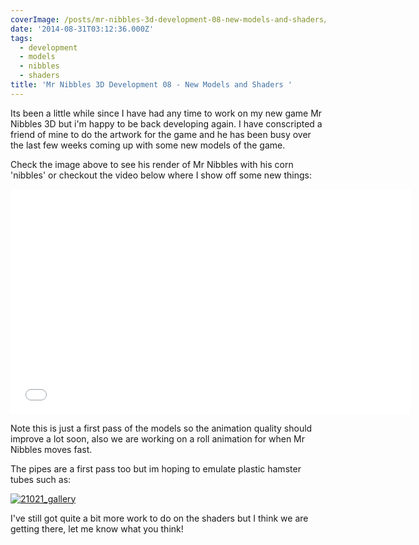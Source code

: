 ```yaml
---
coverImage: /posts/mr-nibbles-3d-development-08-new-models-and-shaders/cover.jpg
date: '2014-08-31T03:12:36.000Z'
tags:
  - development
  - models
  - nibbles
  - shaders
title: 'Mr Nibbles 3D Development 08 - New Models and Shaders '
---
```


Its been a little while since I have had any time to work on my new game Mr Nibbles 3D but i'm happy to be back developing again. I have conscripted a friend of mine to do the artwork for the game and he has been busy over the last few weeks coming up with some new models of the game.

<!-- more -->

Check the image above to see his render of Mr Nibbles with his corn 'nibbles' or checkout the video below where I show off some new things:

<iframe width="640" height="360" src="//www.youtube.com/embed/VsD9OG7nqgg" frameborder="0" allowfullscreen></iframe>

Note this is just a first pass of the models so the animation quality should improve a lot soon, also we are working on a roll animation for when Mr Nibbles moves fast.

The pipes are a first pass too but im hoping to emulate plastic hamster tubes such as:

[![21021_gallery](https://www.mikecann.co.uk/wp-content/uploads/2014/08/21021_gallery.jpg)](https://www.mikecann.co.uk/wp-content/uploads/2014/08/21021_gallery.jpg)

I've still got quite a bit more work to do on the shaders but I think we are getting there, let me know what you think!
